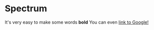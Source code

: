 # Spectrum
It's very easy to make some words **bold**
You can even [link to Google!](https://drive.google.com/file/d/1rFYGb54H8mmsbNpigbp20Wo6Dw8DY7RL/view?usp=sharing)

